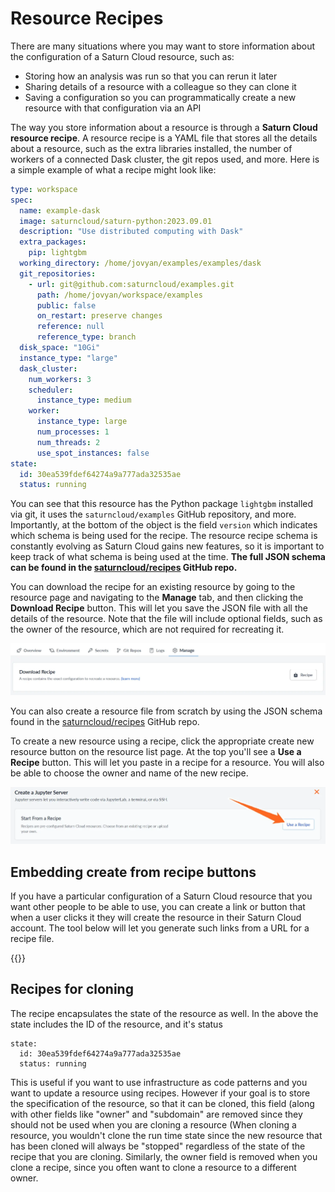 # Resource Recipes

There are many situations where you may want to store information about the configuration of a Saturn Cloud resource, such as:

-   Storing how an analysis was run so that you can rerun it later
-   Sharing details of a resource with a colleague so they can clone it
-   Saving a configuration so you can programmatically create a new resource with that configuration via an API

The way you store information about a resource is through a **Saturn Cloud resource recipe**. A resource recipe is a YAML file that
stores all the details about a resource, such as the extra libraries installed, the number of workers of a connected Dask cluster, the git repos used, and more. Here is a simple example of what a recipe might look like:

```yaml
type: workspace
spec:
  name: example-dask
  image: saturncloud/saturn-python:2023.09.01
  description: "Use distributed computing with Dask"
  extra_packages:
    pip: lightgbm
  working_directory: /home/jovyan/examples/examples/dask
  git_repositories:
    - url: git@github.com:saturncloud/examples.git
      path: /home/jovyan/workspace/examples
      public: false
      on_restart: preserve changes
      reference: null
      reference_type: branch
  disk_space: "10Gi"
  instance_type: "large"
  dask_cluster:
    num_workers: 3
    scheduler:
      instance_type: medium
    worker:
      instance_type: large
      num_processes: 1
      num_threads: 2
      use_spot_instances: false
state:
  id: 30ea539fdef64274a9a777ada32535ae
  status: running
```

You can see that this resource has the Python package `lightgbm` installed via git, it uses the `saturncloud/examples` GitHub repository, and more. Importantly, at the bottom of the object is the field `version` which indicates which schema is being used for the recipe. The resource recipe schema is constantly evolving as Saturn Cloud gains new features, so it is important to keep track of what schema is being used at the time. **The full JSON schema can be found in the [saturncloud/recipes](https://github.com/saturncloud/recipes) GitHub repo.**

You can download the recipe for an existing resource by going to the resource page and navigating to the **Manage** tab, and then clicking the **Download Recipe** button. This will let you save the JSON file with all the details of the resource. Note that the file will include optional fields, such as the owner of the resource, which are not required for recreating it.

![Recipe download button](/images/docs/recipe-download-button-new.webp "doc-image")

You can also create a resource file from scratch by using the JSON schema found in the [saturncloud/recipes](https://github.com/saturncloud/recipes) GitHub repo.

To create a new resource using a recipe, click the appropriate create new resource button on the resource list page.
At the top you'll see a **Use a Recipe** button. This will let you paste in a recipe for a resource. You will also be able to choose
the owner and name of the new recipe.

![Arrow pointing at recipe create button](/images/docs/recipe-create-button-arrow.webp "doc-image")

## Embedding create from recipe buttons

If you have a particular configuration of a Saturn Cloud resource that you want other people to be able to use, you can create a link or button that when a user
clicks it they will create the resource in their Saturn Cloud account. The tool below will let you generate such links from a URL for a recipe file.

{{<recipeButton>}}

## Recipes for cloning

The recipe encapsulates the state of the resource as well. In the above the state includes the ID of the resource, and it's status

```
state:
  id: 30ea539fdef64274a9a777ada32535ae
  status: running
```

This is useful if you want to use infrastructure as code patterns and you want to update a resource using recipes. However if your goal is to store the specification of the resource, so that it can be cloned, this field (along with other fields like "owner" and "subdomain" are removed since they should not be used when you are cloning a resource (When cloning a resource, you wouldn't clone the run time state since the new resource that has been cloned will always be "stopped" regardless of the state of the recipe that you are cloning. Similarly, the owner field is removed when you clone a recipe, since you often want to clone a resource to a different owner.
